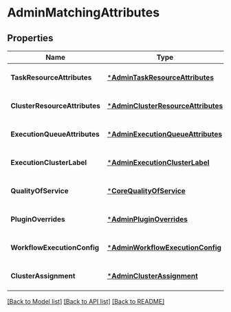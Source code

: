 # AdminMatchingAttributes

## Properties
Name | Type | Description | Notes
------------ | ------------- | ------------- | -------------
**TaskResourceAttributes** | [***AdminTaskResourceAttributes**](adminTaskResourceAttributes.md) |  | [optional] [default to null]
**ClusterResourceAttributes** | [***AdminClusterResourceAttributes**](adminClusterResourceAttributes.md) |  | [optional] [default to null]
**ExecutionQueueAttributes** | [***AdminExecutionQueueAttributes**](adminExecutionQueueAttributes.md) |  | [optional] [default to null]
**ExecutionClusterLabel** | [***AdminExecutionClusterLabel**](adminExecutionClusterLabel.md) |  | [optional] [default to null]
**QualityOfService** | [***CoreQualityOfService**](coreQualityOfService.md) |  | [optional] [default to null]
**PluginOverrides** | [***AdminPluginOverrides**](adminPluginOverrides.md) |  | [optional] [default to null]
**WorkflowExecutionConfig** | [***AdminWorkflowExecutionConfig**](adminWorkflowExecutionConfig.md) |  | [optional] [default to null]
**ClusterAssignment** | [***AdminClusterAssignment**](adminClusterAssignment.md) |  | [optional] [default to null]

[[Back to Model list]](../README.md#documentation-for-models) [[Back to API list]](../README.md#documentation-for-api-endpoints) [[Back to README]](../README.md)


